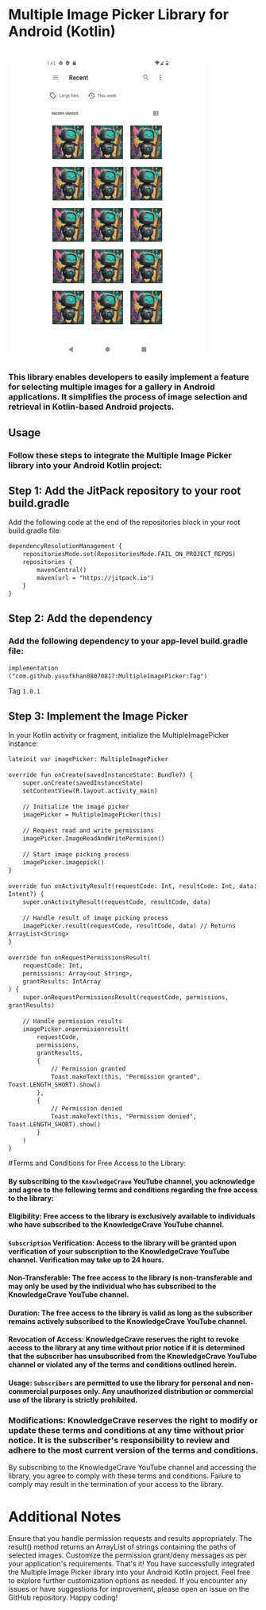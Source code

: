 # Multiple Image Picker Library for Android (Kotlin)
 
# <img src="https://raw.githubusercontent.com/yusufkhan08070817/MultipleImagePicker/master/Minimalist%20Black%20and%20White%20Blank%20Paper%20Document.png" width="400" height="600">

### This library enables developers to easily implement a feature for selecting multiple images for a gallery in Android applications. It simplifies the process of image selection and retrieval in Kotlin-based Android projects.

## Usage
### Follow these steps to integrate the Multiple Image Picker library into your Android Kotlin project:

## Step 1: Add the JitPack repository to your root build.gradle

Add the following code at the end of the repositories block in your root build.gradle file:
```
dependencyResolutionManagement {
    repositoriesMode.set(RepositoriesMode.FAIL_ON_PROJECT_REPOS)
    repositories {
        mavenCentral()
        maven(url = "https://jitpack.io")
    }
}
```
## Step 2: Add the dependency
### Add the following dependency to your app-level build.gradle file:

```
implementation ("com.github.yusufkhan08070817:MultipleImagePicker:Tag")
```
Tag  `1.0.1 `

## Step 3: Implement the Image Picker

In your Kotlin activity or fragment, initialize the MultipleImagePicker instance:
```
lateinit var imagePicker: MultipleImagePicker

override fun onCreate(savedInstanceState: Bundle?) {
    super.onCreate(savedInstanceState)
    setContentView(R.layout.activity_main)
    
    // Initialize the image picker
    imagePicker = MultipleImagePicker(this)
    
    // Request read and write permissions
    imagePicker.ImageReadAndWritePermision()
    
    // Start image picking process
    imagePicker.imagepick()
}

override fun onActivityResult(requestCode: Int, resultCode: Int, data: Intent?) {
    super.onActivityResult(requestCode, resultCode, data)
    
    // Handle result of image picking process
    imagePicker.result(requestCode, resultCode, data) // Returns ArrayList<String>
}

override fun onRequestPermissionsResult(
    requestCode: Int,
    permissions: Array<out String>,
    grantResults: IntArray
) {
    super.onRequestPermissionsResult(requestCode, permissions, grantResults)
    
    // Handle permission results
    imagePicker.onpermisionresult(
        requestCode,
        permissions,
        grantResults,
        {
            // Permission granted
            Toast.makeText(this, "Permission granted", Toast.LENGTH_SHORT).show()
        },
        {
            // Permission denied
            Toast.makeText(this, "Permission denied", Toast.LENGTH_SHORT).show()
        }
    )
}
```

#Terms and Conditions for Free Access to the Library:

#### By subscribing to the `KnowledgeCrave` YouTube channel, you acknowledge and agree to the following terms and conditions regarding the free access to the library:

#### Eligibility: Free access to the library is exclusively available to individuals who have subscribed to the KnowledgeCrave YouTube channel.

#### `Subscription` Verification: Access to the library will be granted upon verification of your subscription to the KnowledgeCrave YouTube channel. Verification may take up to 24 hours.

#### Non-Transferable: The free access to the library is non-transferable and may only be used by the individual who has subscribed to the KnowledgeCrave YouTube channel.

#### Duration: The free access to the library is valid as long as the subscriber remains actively subscribed to the KnowledgeCrave YouTube channel.

#### Revocation of Access: KnowledgeCrave reserves the right to revoke access to the library at any time without prior notice if it is determined that the subscriber has unsubscribed from the KnowledgeCrave YouTube channel or violated any of the terms and conditions outlined herein.

#### Usage: `Subscribers` are permitted to use the library for personal and non-commercial purposes only. Any unauthorized distribution or commercial use of the library is strictly prohibited.

### Modifications: KnowledgeCrave reserves the right to modify or update these terms and conditions at any time without prior notice. It is the subscriber's responsibility to review and adhere to the most current version of the terms and conditions.

By subscribing to the KnowledgeCrave YouTube channel and accessing the library, you agree to comply with these terms and conditions. Failure to comply may result in the termination of your access to the library.
# Additional Notes

Ensure that you handle permission requests and results appropriately.
The result() method returns an ArrayList of strings containing the paths of selected images.
Customize the permission grant/deny messages as per your application's requirements.
That's it! You have successfully integrated the Multiple Image Picker library into your Android Kotlin project. Feel free to explore further customization options as needed. If you encounter any issues or have suggestions for improvement, please open an issue on the GitHub repository. Happy coding!
